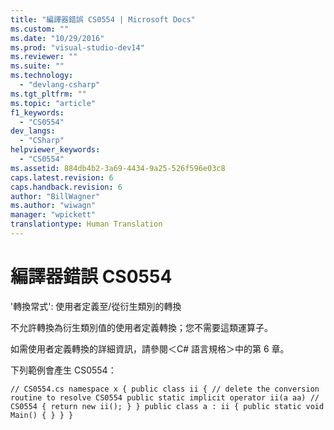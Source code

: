 ```yaml
---
title: "編譯器錯誤 CS0554 | Microsoft Docs"
ms.custom: ""
ms.date: "10/29/2016"
ms.prod: "visual-studio-dev14"
ms.reviewer: ""
ms.suite: ""
ms.technology: 
  - "devlang-csharp"
ms.tgt_pltfrm: ""
ms.topic: "article"
f1_keywords: 
  - "CS0554"
dev_langs: 
  - "CSharp"
helpviewer_keywords: 
  - "CS0554"
ms.assetid: 884db4b2-3a69-4434-9a25-526f596e03c8
caps.latest.revision: 6
caps.handback.revision: 6
author: "BillWagner"
ms.author: "wiwagn"
manager: "wpickett"
translationtype: Human Translation
---
```

# 編譯器錯誤 CS0554
'轉換常式': 使用者定義至\/從衍生類別的轉換  
  
 不允許轉換為衍生類別值的使用者定義轉換；您不需要這類運算子。  
  
 如需使用者定義轉換的詳細資訊，請參閱＜C\# 語言規格＞中的第 6 章。  
  
 下列範例會產生 CS0554：  
  
```  
// CS0554.cs namespace x { public class ii { // delete the conversion routine to resolve CS0554 public static implicit operator ii(a aa) // CS0554 { return new ii(); } } public class a : ii { public static void Main() { } } }  
```